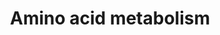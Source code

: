 ---
annotations:
- id: PW:0000011
  parent: classic metabolic pathway
  type: Pathway Ontology
  value: amino acid metabolic pathway
- id: PW:0000011
  parent: classic metabolic pathway
  type: Pathway Ontology
  value: amino acid metabolic pathway
- id: PW:0000011
  parent: classic metabolic pathway
  type: Pathway Ontology
  value: amino acid metabolic pathway
- id: PW:0000011
  parent: classic metabolic pathway
  type: Pathway Ontology
  value: amino acid metabolic pathway
- id: PW:0000011
  parent: classic metabolic pathway
  type: Pathway Ontology
  value: amino acid metabolic pathway
authors:
- Khanspers
- Egonw
- MaintBot
- Eweitz
citedin:
- link: PMC8860091
  title: The m6A(m)-independent role of FTO in regulating WNT signaling pathways (2022)
- link: PMC8200404
  title: Assessing the Contribution of Relative Macrophage Frequencies to Subcutaneous
    Adipose Tissue (2021)
- link: PMC7090224
  title: 'Granule Cell Dispersion in Human Temporal Lobe Epilepsy: Proteomics Investigation
    of Neurodevelopmental Migratory Pathways (2020)'
- link: PMC6309236
  title: Biological Pathways Leading From ANGPTL8 to Diabetes Mellitus–A Co-expression
    Network Based Analysis (2018)
- link: 10.1159/000535120
  title: Human Monocytes Exposed to SARS-CoV-2 Display Features of Innate Immune Memory
    Producing High Levels of CXCL10 upon Restimulation (2023)
- link: 10.1016/j.stemcr.2023.05.007
  title: Parallel use of human stem cell lung and heart models provide insights for
    SARS-CoV-2 treatment (2023)
communities:
- MetaKids
- ontox
description: A complete overview of the metabolism of all 20 amino acids.  Proteins
  on this pathway have targeted assays available via the [https://assays.cancer.gov/available_assays?wp_id=WP3925
  CPTAC Assay Portal]
last-edited: 2024-12-22
ndex: 6091f57b-8b68-11eb-9e72-0ac135e8bacf
organisms:
- Homo sapiens
redirect_from:
- /index.php/Pathway:WP3925
- /instance/WP3925
- /instance/WP3925_r136171
revision: r136171
schema-jsonld:
- '@context': https://schema.org/
  '@id': https://wikipathways.github.io/pathways/WP3925.html
  '@type': Dataset
  creator:
    '@type': Organization
    name: WikiPathways
  description: A complete overview of the metabolism of all 20 amino acids.  Proteins
    on this pathway have targeted assays available via the [https://assays.cancer.gov/available_assays?wp_id=WP3925
    CPTAC Assay Portal]
  keywords:
  - 2-oxo-glutarate
  - 5-OH-Trp
  - AC007325.2
  - AC068533.7
  - ACAA1
  - ACADM
  - ACLY
  - ACO2
  - ACSS1
  - ADH1C
  - ADH4
  - ADH5
  - ADH7
  - ALDH18A1
  - ALDH1A1
  - ALDH7A1
  - AOC3
  - AP002884.2
  - ARG1
  - ARG2
  - ASNS
  - ASS1
  - AUH
  - Acetyl-CoA
  - Aconitate
  - Ala-tRNA
  - Alanine
  - Arg-tRNA
  - Arginine
  - Arginino-succinate
  - Asparagine
  - Aspartate
  - B-OH-butyrate
  - BCAT1
  - BHMT
  - CAD
  - CBS
  - CPS1
  - CS
  - CTH
  - Carbamoyl-aspartate
  - Citrate
  - Citrulline
  - Creatine P
  - Cystathionine
  - Cysteine
  - DBH
  - DDC
  - DLD
  - DLST
  - Dihydro-orotate
  - Dopamine
  - EHHADH
  - EPRS
  - Epinephrine
  - Ethanol
  - FAH
  - FARSB
  - FH
  - FTCD
  - Fumarate
  - G6PC2
  - GCLM
  - GLS
  - GLUD1
  - GLUL
  - GOT1
  - GOT2
  - GPT2
  - GSR
  - GSS
  - Glu-tRNA
  - Glucose
  - Glutamate
  - Glutamine
  - Glycine
  - Guanidinoacetate
  - Guanidinoacetate P
  - HADH
  - HAL
  - HCO3
  - HDC
  - HIBADH
  - HIBCH
  - HMGCL
  - HMGCS2
  - HNMT
  - His-tRNA
  - Histamine
  - Histidine
  - Homocysteine
  - IARS
  - IDH1
  - Ile-tRNA
  - Imidazole acetaldehyde
  - Indoleacetaldehyde
  - Indoleacetate
  - Isoleucine
  - Isovaleryl-CoA
  - LARS2
  - LDHA
  - Lactate
  - Leu-tRNA
  - Leucine
  - MAOA
  - MARS2
  - MCCC1
  - MDH1
  - MDH2
  - MPST
  - MUT
  - Malate
  - Melanin
  - Met-tRNA
  - Methionine
  - Methyl-OH-butyryl-CoA
  - Methylacetoacetyl-CoA
  - Methylbutyryl-CoA
  - Methylcrotonyl-CoA
  - Methylglutaconyl-CoA
  - N-Formylkynurenine
  - NADP
  - Norepinephrine
  - OAT
  - ODC1
  - OGDH
  - OH-indole acetaldehyde
  - OH-indoleacetate
  - OH-isobutyrate
  - OH-isobutyryl-CoA
  - OH-isovaleryl-CoA
  - OH-methylglutaryl-CoA
  - OTC
  - Ornithine
  - Ox. glutathione
  - Oxaloacetate
  - Oxobutyrate
  - P-enolpyruvate
  - P4HA2
  - PC
  - PCK1
  - PDHA1
  - PDHX
  - PDK4
  - PKM
  - PNMT
  - PPM1L
  - PYCR1
  - Phe-tRNA
  - Phenylalanine
  - Proline
  - Propionyl-CoA
  - Putrescine
  - Pyruvate
  - R-S-glutathione
  - RARS
  - Red. Glutathione
  - SDHA
  - SDS
  - SMS
  - SRM
  - SUCLG1
  - Serine
  - Serotonin
  - Spermidine
  - Spermine
  - Succinate
  - Succinyl-CoA
  - TAT
  - TDO2
  - TH
  - TPH1
  - TPO
  - Threonine
  - Thyroxine
  - Tiglyl-CoA
  - Trp-tRNA
  - Tryptamine
  - Tryptophan
  - Tyr-tRNA
  - Tyrosine
  - Urea
  - VARS
  - Val-tRNA
  - WARS
  - carbamoyl-P
  - glutamate semialdehyde
  - glutamyl-P
  - glutamyl-cysteine
  - homogentisate
  - hydroxy-proline
  - isobutyryl-CoA
  - isocitrate
  - mercaptopyruvate
  - methacrylyl-CoA
  - methylhistamine
  - methylmalonate semialdehyde
  - methylmalonyl-CoA
  - oxo-isocaproate
  - oxo-isovalerate
  - oxo-methyl-valerate
  - pyrroline carboxylate
  - valine
  license: CC0
  name: Amino acid metabolism
seo: CreativeWork
title: Amino acid metabolism
wpid: WP3925
---